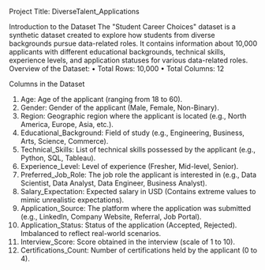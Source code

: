 Project Title: DiverseTalent_Applications

Introduction to the Dataset
The "Student Career Choices" dataset is a synthetic dataset created to explore how students from diverse backgrounds pursue data-related roles. It contains information about 10,000 applicants with different educational backgrounds, technical skills, experience levels, and application statuses for various data-related roles.
Overview of the Dataset:
    • Total Rows: 10,000
    • Total Columns: 12

Columns in the Dataset


1.  Age: Age of the applicant (ranging from 18 to 60).
2.  Gender: Gender of the applicant (Male, Female, Non-Binary).
3.  Region: Geographic region where the applicant is located (e.g., North America, Europe, Asia, etc.).
4.  Educational_Background: Field of study (e.g., Engineering, Business, Arts, Science, Commerce).
5.  Technical_Skills: List of technical skills possessed by the applicant (e.g., Python, SQL, Tableau).
6.  Experience_Level: Level of experience (Fresher, Mid-level, Senior).
7.  Preferred_Job_Role: The job role the applicant is interested in (e.g., Data Scientist, Data Analyst, Data Engineer, Business Analyst).
8.  Salary_Expectation: Expected salary in USD (Contains extreme values to mimic unrealistic expectations).
9.  Application_Source: The platform where the application was submitted (e.g., LinkedIn, Company Website, Referral, Job Portal).
10.  Application_Status: Status of the application (Accepted, Rejected). Imbalanced to reflect real-world scenarios.
11.  Interview_Score: Score obtained in the interview (scale of 1 to 10).
12.  Certifications_Count: Number of certifications held by the applicant (0 to 4).
